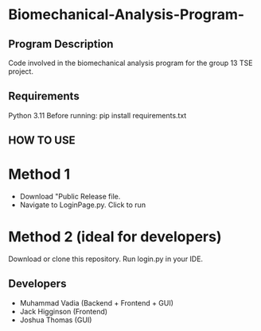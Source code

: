 # Biomechanical-Analysis-Program-
## Program Description
Code involved in the biomechanical analysis program for the group 13 TSE project. 

## Requirements
Python 3.11
Before running: pip install requirements.txt

## HOW TO USE
# Method 1
- Download "Public Release file. 
- Navigate to LoginPage.py. Click to run

# Method 2 (ideal for developers)
Download or clone this repository.
Run login.py in your IDE.



## Developers
- Muhammad Vadia (Backend + Frontend + GUI)
- Jack Higginson (Frontend)
- Joshua Thomas (GUI)
